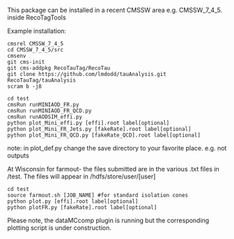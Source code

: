 This package can be installed in a recent CMSSW area e.g. CMSSW_7_4_5. inside RecoTagTools 

Example installation:
```
cmsrel CMSSW_7_4_5
cd CMSSW_7_4_5/src
cmsenv
git cms-init
git cms-addpkg RecoTauTag/RecoTau
git clone https://github.com/lmdodd/tauAnalysis.git RecoTauTag/tauAnalysis
scram b -j8
```


```
cd test 
cmsRun runMINIAOD_FR.py
cmsRun runMINIAOD_FR_QCD.py
cmsRun runAODSIM_effi.py
python plot_Mini_effi.py [effi].root label[optional]
python plot_Mini_FR_Jets.py [fakeRate].root label[optional]
python plot_Mini_FR_QCD.py [fakeRate_QCD].root label[optional]
```

note: in plot_def.py change the save directory to your favorite place. e.g. not outputs 

At Wisconsin for farmout- the files submitted are in the various .txt files in /test. The files will appear in /hdfs/store/user/[user]

```
cd test
source farmout.sh [JOB_NAME] #for standard isolation cones
python plot.py [effi].root label[optional]
python plotFR.py [fakeRate].root label[optional]
```

Please note, the dataMCcomp plugin is running but the corresponding plotting script is under construction.
